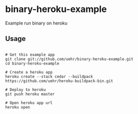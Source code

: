 # binary-heroku-example

Example run binary on heroku

Usage
-----

```shell

# Get this example app
git clone git://github.com/uehr/binary-heroku-example.git
cd binary-heroku-example

# Create a heroku app
heroku create --stack cedar --buildpack https://github.com/uehr/heroku-buildpack-bin.git

# Deploy to heroku
git push heroku master

# Open heroku app url
heroku open
```